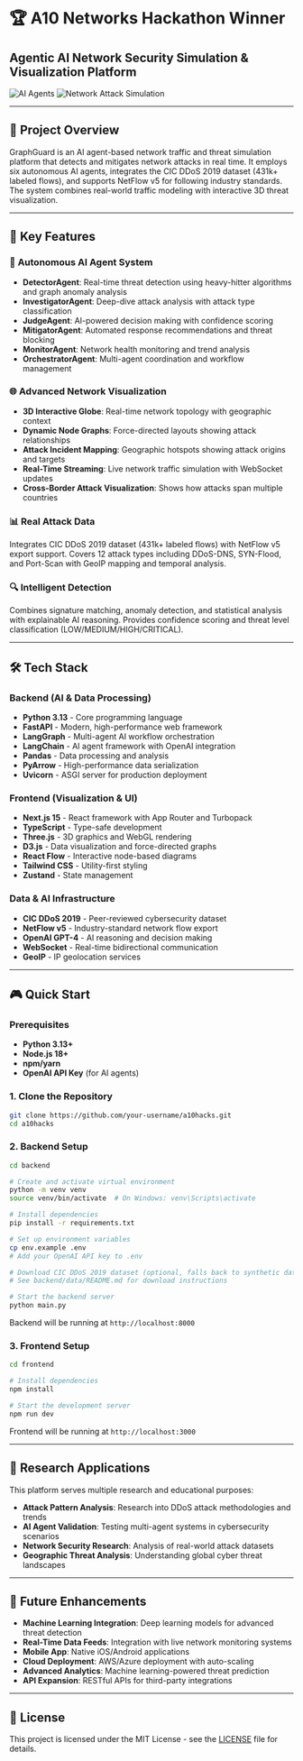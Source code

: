 # 🏆 A10 Networks Hackathon Winner

## Agentic AI Network Security Simulation & Visualization Platform

![AI Agents](https://img.shields.io/badge/AI-Agents-blue) ![Network Attack Simulation](https://img.shields.io/badge/Network-Attack%20Simulation-red)

---

## 🎯 Project Overview

GraphGuard is an AI agent-based network traffic and threat simulation platform that detects and mitigates network attacks in real time. It employs six autonomous AI agents, integrates the CIC DDoS 2019 dataset (431k+ labeled flows), and supports NetFlow v5 for following industry standards. The system combines real-world traffic modeling with interactive 3D threat visualization.

---

## 🚀 Key Features

### 🎯 **Autonomous AI Agent System**
- **DetectorAgent**: Real-time threat detection using heavy-hitter algorithms and graph anomaly analysis
- **InvestigatorAgent**: Deep-dive attack analysis with attack type classification
- **JudgeAgent**: AI-powered decision making with confidence scoring
- **MitigatorAgent**: Automated response recommendations and threat blocking
- **MonitorAgent**: Network health monitoring and trend analysis
- **OrchestratorAgent**: Multi-agent coordination and workflow management

### 🌐 **Advanced Network Visualization**
- **3D Interactive Globe**: Real-time network topology with geographic context
- **Dynamic Node Graphs**: Force-directed layouts showing attack relationships
- **Attack Incident Mapping**: Geographic hotspots showing attack origins and targets
- **Real-Time Streaming**: Live network traffic simulation with WebSocket updates
- **Cross-Border Attack Visualization**: Shows how attacks span multiple countries

### 📊 **Real Attack Data**
Integrates CIC DDoS 2019 dataset (431k+ labeled flows) with NetFlow v5 export support. Covers 12 attack types including DDoS-DNS, SYN-Flood, and Port-Scan with GeoIP mapping and temporal analysis.

### 🔍 **Intelligent Detection**
Combines signature matching, anomaly detection, and statistical analysis with explainable AI reasoning. Provides confidence scoring and threat level classification (LOW/MEDIUM/HIGH/CRITICAL).

---

## 🛠️ Tech Stack

### **Backend (AI & Data Processing)**
- **Python 3.13** - Core programming language
- **FastAPI** - Modern, high-performance web framework
- **LangGraph** - Multi-agent AI workflow orchestration
- **LangChain** - AI agent framework with OpenAI integration
- **Pandas** - Data processing and analysis
- **PyArrow** - High-performance data serialization
- **Uvicorn** - ASGI server for production deployment

### **Frontend (Visualization & UI)**
- **Next.js 15** - React framework with App Router and Turbopack
- **TypeScript** - Type-safe development
- **Three.js** - 3D graphics and WebGL rendering
- **D3.js** - Data visualization and force-directed graphs
- **React Flow** - Interactive node-based diagrams
- **Tailwind CSS** - Utility-first styling
- **Zustand** - State management

### **Data & AI Infrastructure**
- **CIC DDoS 2019** - Peer-reviewed cybersecurity dataset
- **NetFlow v5** - Industry-standard network flow export
- **OpenAI GPT-4** - AI reasoning and decision making
- **WebSocket** - Real-time bidirectional communication
- **GeoIP** - IP geolocation services

---

## 🎮 Quick Start

### Prerequisites
- **Python 3.13+**
- **Node.js 18+**
- **npm/yarn**
- **OpenAI API Key** (for AI agents)

### 1. Clone the Repository
```bash
git clone https://github.com/your-username/a10hacks.git
cd a10hacks
```

### 2. Backend Setup
   ```bash
   cd backend

# Create and activate virtual environment
python -m venv venv
   source venv/bin/activate  # On Windows: venv\Scripts\activate

# Install dependencies
   pip install -r requirements.txt

# Set up environment variables
cp env.example .env
# Add your OpenAI API key to .env

# Download CIC DDoS 2019 dataset (optional, falls back to synthetic data)
# See backend/data/README.md for download instructions

# Start the backend server
   python main.py
   ```
   Backend will be running at `http://localhost:8000`

### 3. Frontend Setup
   ```bash
   cd frontend

# Install dependencies
   npm install

# Start the development server
   npm run dev
   ```
   Frontend will be running at `http://localhost:3000`

---

## 🔬 Research Applications

This platform serves multiple research and educational purposes:

- **Attack Pattern Analysis**: Research into DDoS attack methodologies and trends
- **AI Agent Validation**: Testing multi-agent systems in cybersecurity scenarios
- **Network Security Research**: Analysis of real-world attack datasets
- **Geographic Threat Analysis**: Understanding global cyber threat landscapes

---

## 🚀 Future Enhancements

- **Machine Learning Integration**: Deep learning models for advanced threat detection
- **Real-Time Data Feeds**: Integration with live network monitoring systems
- **Mobile App**: Native iOS/Android applications
- **Cloud Deployment**: AWS/Azure deployment with auto-scaling
- **Advanced Analytics**: Machine learning-powered threat prediction
- **API Expansion**: RESTful APIs for third-party integrations

---

## 📄 License

This project is licensed under the MIT License - see the [LICENSE](LICENSE) file for details.